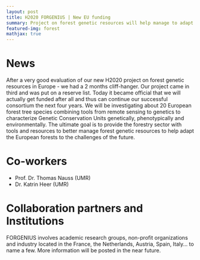 ```yaml
---
layout: post
title: H2020 FORGENIUS | New EU funding 
summary: Project on forest genetic resources will help manage to adapt forests to the challenges of global climate change. 
featured-img: forest
mathjax: true
---
```

# News
After a very good evaluation of our new H2020 project on forest genetic resources in Europe - we had a 2 months cliff-hanger. Our project came in third and was put on a reserve list. Today it became official that we will actually get funded after all and thus can continue our successful consortium the next four years. We will be investigating about 20 European forest tree species combining tools from remote sensing to genetics to characterize Genetic Conservation Units genetically, phenotypically and environmentally. The ultimate goal is to provide the forestry sector with tools and resources to better manage forest genetic resources to help adapt the European forests to the challenges of the future.

# Co-workers
* Prof. Dr. Thomas Nauss (UMR)
* Dr. Katrin Heer (UMR)

# Collaboration partners and Institutions
FORGENIUS involves academic research groups, non-profit organizations and industry located in the France, the Netherlands, Austria, Spain, Italy... to name a few. More information will be posted in the near future.
